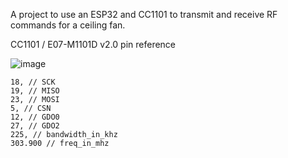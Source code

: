 A project to use an ESP32 and CC1101 to transmit and receive RF commands for a ceiling fan.

CC1101 / E07-M1101D v2.0 pin reference

![image](https://github.com/iamjoshk/home-assistant-collection/assets/28068117/d9cf1781-25ec-45c2-b368-92a99d9123a9)





```
18, // SCK
19, // MISO
23, // MOSI
5, // CSN
12, // GDO0
27, // GDO2
225, // bandwidth_in_khz
303.900 // freq_in_mhz
```
